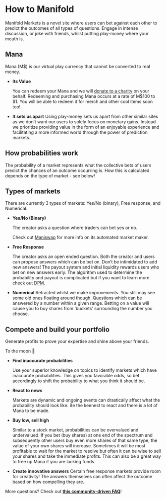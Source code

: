 # How to Manifold

Manifold Markets is a novel site where users can bet against each other to predict the outcomes of all types of questions. Engage in intense discussion, or joke with friends, whilst putting play-money where your mouth is.

## Mana

Mana (M$) is our virtual play currency that cannot be converted to real money.

- **Its Value**

  You can redeem your Mana and we will [donate to a charity](http://manifold.markets/charity) on your behalf. Redeeming and purchasing Mana occurs at a rate of M$100 to $1. You will be able to redeem it for merch and other cool items soon too!

- **It sets us apart**
  Using play-money sets us apart from other similar sites as we don’t want our users to solely focus on monetary gains. Instead we prioritize providing value in the form of an enjoyable experience and facilitating a more informed world through the power of prediction markets.

## How probabilities work

The probability of a market represents what the collective bets of users predict the chances of an outcome occurring is. How this is calculated depends on the type of market - see below!

## Types of markets

There are currently 3 types of markets: Yes/No (binary), Free response, and Numerical.

- **Yes/No (Binary)**

  The creator asks a question where traders can bet yes or no.

  Check out [Maniswap](https://www.notion.so/Maniswap-ce406e1e897d417cbd491071ea8a0c39) for more info on its automated market maker.

- **Free Response**

  The creator asks an open ended question. Both the creator and users can propose answers which can be bet on. Don’t be intimidated to add new answers! The payout system and initial liquidity rewards users who bet on new answers early. The algorithm used to determine the probability and payout is complicated but if you want to learn more check out [DPM](https://www.notion.so/DPM-b9b48a09ea1f45b88d991231171730c5).

- **Numerical**
  Retracted whilst we make improvements. You still may see some old ones floating around though. Questions which can be answered by a number within a given range. Betting on a value will cause you to buy shares from ‘buckets’ surrounding the number you choose.

## Compete and build your portfolio

Generate profits to prove your expertise and shine above your friends.

To the moon 🚀

- **Find inaccurate probabilities**

  Use your superior knowledge on topics to identify markets which have inaccurate probabilities. This gives you favorable odds, so bet accordingly to shift the probability to what you think it should be.

- **React to news**

  Markets are dynamic and ongoing events can drastically affect what the probability should look like. Be the keenest to react and there is a lot of Mana to be made.

- **Buy low, sell high**

  Similar to a stock market, probabilities can be overvalued and undervalued. If you bet (buy shares) at one end of the spectrum and subsequently other users buy even more shares of that same type, the value of your own shares will increase. Sometimes it will be most profitable to wait for the market to resolve but often it can be wise to sell your shares and take the immediate profits. This can also be a great way to free up Mana if you are lacking funds.

- **Create innovative answers**
  Certain free response markets provide room for creativity! The answers themselves can often affect the outcome based on how compelling they are.

More questions? Check out **[this community-driven FAQ](https://docs.manifold.markets/faq)**!
